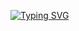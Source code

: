 <a href="https://git.io/typing-svg"><img src="https://readme-typing-svg.herokuapp.com?font=Fira+Code&duration=2000&pause=&color=04DFFFB1&center=%D0%9B%D0%9E%D0%96%D0%AC&vCenter=%D0%9B%D0%9E%D0%96%D0%AC&multiline=true&repeat=%D0%B8%D1%81%D1%82%D0%B8%D0%BD%D0%BD%D1%8B%D0%B9&width=555&height=200&lines=%F0%9F%91%8B+Hi%2C+I%E2%80%99m+%40chickenzombie;%F0%9F%91%80+I%E2%80%99m+interested+in+Front-end+development;%F0%9F%8C%B1+I%E2%80%99m+currently+learning+HTML%2C+CSS%2C+JavaSript;%F0%9F%93%AB+How+to+reach+me%3A+tg+-+%40chickenzombie" alt="Typing SVG" /></a>
